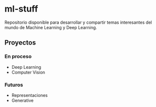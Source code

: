 # ml-stuff

Repositorio disponible para desarrollar y compartir temas interesantes del mundo de Machine Learning y Deep Learning.

## Proyectos

### En proceso

* Deep Learning
* Computer Vision

### Futuros

* Representaciones
* Generative